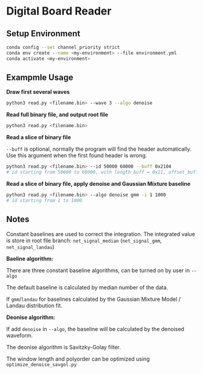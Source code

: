 # Digital Board Reader

## Setup Environment

```bash
conda config --set channel_priority strict
conda env create --name <my-environment> --file environment.yml
conda activate <my-environment>
```

## Exampmle Usage

**Draw first several waves**

```bash
python3 read.py <filename.bin> --wave 3 --algo denoise
```

**Read full binary file, and output root file**

```bash
python3 read.py <filename.bin>
```

**Read a slice of binary file**

`--buff` is optional, normally the program will find the header automatically.
Use this argument when the first found header is wrong.

```bash
python3 read.py <filename.bin> --id 50000 60000 --buff 0x2104
# id starting from 50000 to 60000, with length_buff = 0x21, offset_buff = 0x04
```

**Read a slice of binary file, apply denoise and Gaussian Mixture baseline**

```bash
python3 read.py <filename.bin> --algo denoise gmm -i 1 1000
# id starting from 1 to 1000
```

## Notes

Constant baselines are used to correct the integration. The integrated value is store in root file branch: `net_signal_median` (`net_signal_gmm`, `net_signal_landau`)

**Baeline algorithm:**

There are three constant baseline algorithms, can be turned on by user in `--algo`

The default baseline is calculated by median number of the data.

If `gmm`/`landau` for baselines calculated by the Gaussian Mixture Model / Landau distribution fit.

**Deonise algorithm:**

If add `denoise` in `--algo`, the baseline will be calculated by the denoised waveform.

The deonise algorithm is Savitzky-Golay filter.

The window length and polyorder can be optimized using `optimize_denoise_savgol.py`
